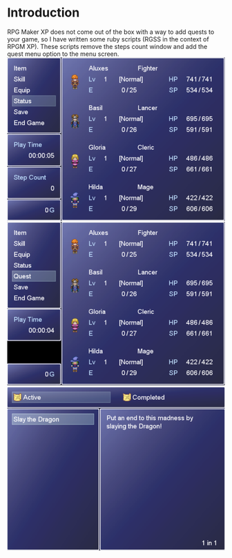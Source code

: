 # Introduction
RPG Maker XP does not come out of the box with a way to add quests to your game, so I have written some ruby scripts (RGSS in the context of RPGM XP). These scripts remove the steps count window and add the quest menu option to the menu screen.
![noquestmenu](./screenshots/noquestmenu.PNG)
![hasquestmenu](./screenshots/hasquestmenu.PNG)
![questexample1](./screenshots/questexample1.PNG)
